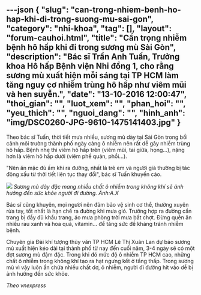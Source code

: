 ---json
{
    "slug": "can-trong-nhiem-benh-ho-hap-khi-di-trong-suong-mu-sai-gon",
    "category": "nhi-khoa",
    "tag": [],
    "layout": "forum-cauhoi.html",
    "title": "Cẩn trọng nhiễm bệnh hô hấp khi đi trong sương mù Sài Gòn",
    "description": "Bác sĩ Trần Anh Tuấn, Trưởng khoa Hô hấp Bệnh viện Nhi đồng 1, cho rằng sương mù xuất hiện mỗi sáng tại TP HCM làm tăng nguy cơ nhiễm trùng hô hấp như viêm mũi và hen suyễn.",
    "date": "13-10-2016 12:00:47",
    "thoi_gian": "",
    "luot_xem": "",
    "phan_hoi": "",
    "yeu_thich": "",
    "nguoi_dang": "",
    "hinh_anh": "img/DSC0260-JPG-9610-1475141403.jpg"
}
---
Theo bác sĩ Tuấn, thời tiết mưa nhiều, sương mù dày tại Sài Gòn trong bối cảnh môi trường thành phố ngày càng ô nhiễm nên rất dễ gây nhiễm trùng hô hấp. Bệnh nhẹ thì viêm hô hấp trên (viêm mũi, tai giữa, họng…), nặng hơn là viêm hô hấp dưới (viêm phế quản, phổi…).

"Nên ăn mặc đủ ấm khi ra đường, nhất là trẻ em và người già thường bị tác động xấu từ thời tiết liên tục thay đổi", bác sĩ Tuấn khuyến cáo. 

![](http://medihub-forum.vinaas.com/img/DSC0260-JPG-9610-1475141403.jpg)
*Sương mù dày đặc mang nhiều chất ô nhiễm trong không khí sẽ ảnh hưởng đến sức khỏe người đi đường. Ảnh:A.X*

Bác sĩ cũng khuyên, mọi người nên đảm bảo vệ sinh cơ thể, thường xuyên rửa tay, tốt nhất là hạn chế ra đường khi mưa gió. Trường hợp ra đường cần trang bị đầy đủ khẩu trang, áo mưa phòng trời mưa bất chợt. Đừng quên ăn nhiều rau xanh và hoa quả, vitamin... để tăng sức đề kháng tránh nhiễm bệnh.

Chuyên gia Đài khí tượng thủy văn TP HCM Lê Thị Xuân Lan dự báo sương mù xuất hiện kéo dài tại thành phố từ nay đến cuối năm, 3-4 ngày sẽ có một đợt sương mù đậm đặc. Trong khi đó mức độ ô nhiễm TP HCM cao, những chất ô nhiễm trong không khí tạo ra hạt ngưng kết ở tầng thấp. Trong sương mù vì vậy luôn ẩn chứa nhiều chất dơ, ô nhiễm, người đi đường hít vào dễ bị ảnh hưởng đến sức khỏe.

*Theo vnexpress*